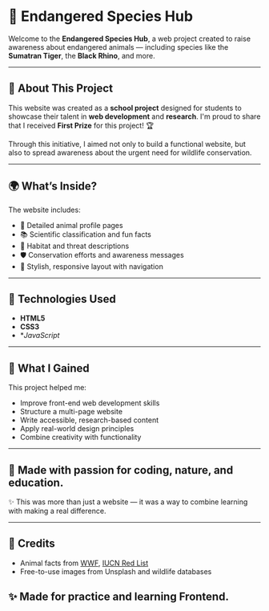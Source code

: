 # 🐾 Endangered Species Hub

Welcome to the **Endangered Species Hub**, a web project created to raise awareness about endangered animals — including species like the **Sumatran Tiger**, the **Black Rhino**, and more.

---

## 🏫 About This Project

This website was created as a **school project** designed for students to showcase their talent in **web development** and **research**. I'm proud to share that I received **First Prize** for this project! 🏆

Through this initiative, I aimed not only to build a functional website, but also to spread awareness about the urgent need for wildlife conservation.

---

## 🌍 What’s Inside?

The website includes:

- 🐯 Detailed animal profile pages  
- 📚 Scientific classification and fun facts  
- 🌳 Habitat and threat descriptions  
- 🛡️ Conservation efforts and awareness messages  
- 🎨 Stylish, responsive layout with navigation

---

## 🚀 Technologies Used

- **HTML5**
- **CSS3**
- **JavaScript*

---

## 🧠 What I Gained

This project helped me:

- Improve front-end web development skills  
- Structure a multi-page website  
- Write accessible, research-based content  
- Apply real-world design principles  
- Combine creativity with functionality

---

## 📝 Made with passion for coding, nature, and education.  
✨ This was more than just a website — it was a way to combine learning with making a real difference.

---

## 🙌 Credits

- Animal facts from [WWF](https://www.worldwildlife.org/), [IUCN Red List](https://www.iucnredlist.org/)  
- Free-to-use images from Unsplash and wildlife databases

## ✨ Made for practice and learning Frontend.

